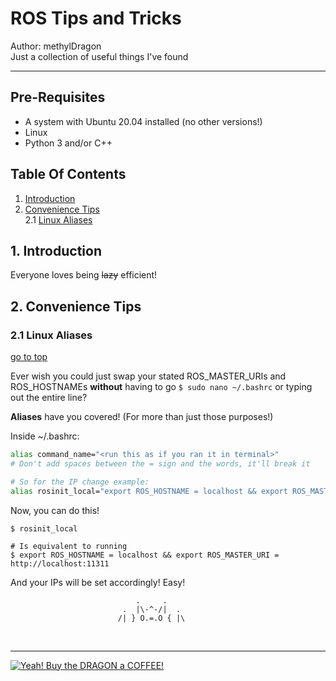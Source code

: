 # ROS Tips and Tricks

Author: methylDragon  
Just a collection of useful things I've found    

------

## Pre-Requisites

- A system with Ubuntu 20.04 installed (no other versions!)
- Linux
- Python 3 and/or C++



## Table Of Contents <a name="top"></a>

1. [Introduction](#1)  
2. [Convenience Tips](#2)    
   2.1   [Linux Aliases](#2.1)    



## 1. Introduction <a name="1"></a>

Everyone loves being ~~lazy~~ efficient!



## 2. Convenience Tips <a name="2"></a>

### 2.1 Linux Aliases <a name="2.1"></a>

[go to top](#top)

Ever wish you could just swap your stated ROS_MASTER_URIs and ROS_HOSTNAMEs **without** having to go `$ sudo nano ~/.bashrc` or typing out the entire line?

**Aliases** have you covered! (For more than just those purposes!)

Inside ~/.bashrc:

```bash
alias command_name="<run this as if you ran it in terminal>" 
# Don't add spaces between the = sign and the words, it'll break it

# So for the IP change example:
alias rosinit_local="export ROS_HOSTNAME = localhost && export ROS_MASTER_URI = http://localhost:11311"
```

Now, you can do this!

```shell
$ rosinit_local

# Is equivalent to running
$ export ROS_HOSTNAME = localhost && export ROS_MASTER_URI = http://localhost:11311
```

And your IPs will be set accordingly! Easy!




```
                            .     .
                         .  |\-^-/|  .    
                        /| } O.=.O { |\
```

​    

------

[![Yeah! Buy the DRAGON a COFFEE!](../assets/COFFEE%20BUTTON%20%E3%83%BE(%C2%B0%E2%88%87%C2%B0%5E).png)](https://www.buymeacoffee.com/methylDragon)